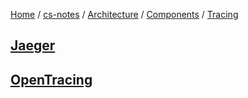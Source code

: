 [Home](https://mengxianbin.github.io) /
[cs-notes](https://mengxianbin.github.io/cs-notes/site) /
[Architecture](https://mengxianbin.github.io/cs-notes/site/Architecture) /
[Components](https://mengxianbin.github.io/cs-notes/site/Architecture/Components) /
[Tracing](https://mengxianbin.github.io/cs-notes/site/Architecture/Components/Tracing)

## [Jaeger](https://mengxianbin.github.io/cs-notes/site/Architecture/Components/Tracing/Jaeger)

## [OpenTracing](https://mengxianbin.github.io/cs-notes/site/Architecture/Components/Tracing/OpenTracing)
